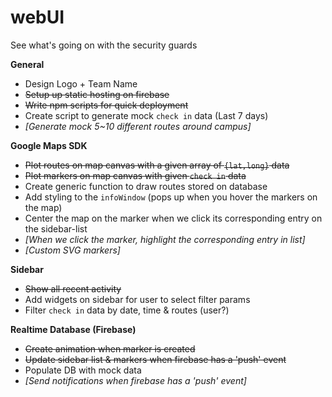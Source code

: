 # webUI
See what's going on with the security guards

**General**
  - Design Logo + Team Name
  - ~~Setup up static hosting on firebase~~
  - ~~Write npm scripts for quick deployment~~
  - Create script to generate mock `check in` data (Last 7 days)
  - *[Generate mock 5~10 different routes around campus]*

**Google Maps SDK**
  - ~~Plot routes on map canvas with a given array of `{lat,long}` data~~
  - ~~Plot markers on map canvas with given `check in` data~~
  - Create generic function to draw routes stored on database
  - Add styling to the `infoWindow` (pops up when you hover the markers on the map)
  - Center the map on the marker when we click its corresponding entry on the sidebar-list
  - *[When we click the marker, highlight the corresponding entry in list]*
  - *[Custom SVG markers]*

**Sidebar**
  - ~~Show all recent activity~~
  - Add widgets on sidebar for user to select filter params
  - Filter `check in` data by date, time & routes (user?)

**Realtime Database (Firebase)**
  - ~~Create animation when marker is created~~
  - ~~Update sidebar list & markers when firebase has a 'push' event~~
  - Populate DB with mock data
  - *[Send notifications when firebase has a 'push' event]*
